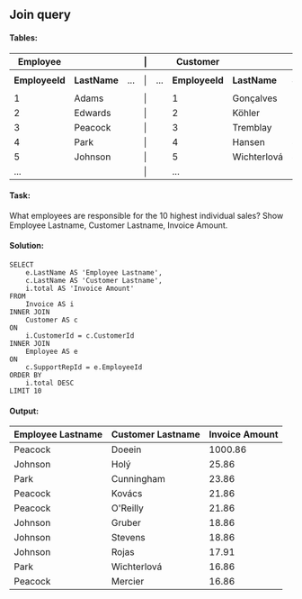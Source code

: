 ## Join query

#### Tables:

| Employee       |              |     | &vert; |     | Customer       |              |                  |     | &vert; |     | Invoice       |                |           |
|----------------|--------------|-----|--------|-----|----------------|--------------|------------------|-----|--------|-----|---------------|----------------|-----------|
|                |              |     |        |     |                |              |                  |     |        |     |               |                |           |
| **EmployeeId** | **LastName** | ... | &vert; | ... | **EmployeeId** | **LastName** | **SupportRepId** | ... | &vert; | ... | **InvoiceId** | **CustomerId** | **Total** |
|                |              |     |        |     |                |              |                  |     |        |     |               |                |           |
| 1              | Adams        |     | &vert; |     | 1              | Gonçalves    | 3                |     | &vert; |     | 1             | 2              | 1.98      |   
| 2              | Edwards      |     | &vert; |     | 2              | Köhler       | 5                |     | &vert; |     | 2             | 4              | 3.96      |
| 3              | Peacock      |     | &vert; |     | 3              | Tremblay     | 3                |     | &vert; |     | 3             | 8              | 5.94      |
| 4              | Park         |     | &vert; |     | 4              | Hansen       | 4                |     | &vert; |     | 4             | 14             | 8.91      |
| 5              | Johnson      |     | &vert; |     | 5              | Wichterlová  | 4                |     | &vert; |     | 5             | 23             | 13.86     |
| ...            |              |     | &vert; |     | ...            |              |                  |     | &vert; |     | ...           |                |           |

#### Task:

What employees are responsible for the 10 highest individual sales?
Show Employee Lastname, Customer Lastname, Invoice Amount.

#### Solution:
```
SELECT
	e.LastName AS 'Employee Lastname',
	c.LastName AS 'Customer Lastname',
	i.total AS 'Invoice Amount'
FROM
	Invoice AS i
INNER JOIN
	Customer AS c
ON
	i.CustomerId = c.CustomerId
INNER JOIN
	Employee AS e
ON
	c.SupportRepId = e.EmployeeId
ORDER BY
	i.total DESC
LIMIT 10
```

#### Output:

| Employee Lastname | Customer Lastname | Invoice Amount |
|-------------------|-------------------|----------------|
| Peacock           | Doeein            | 1000.86        |
| Johnson           | Holý              | 25.86          |
| Park              | Cunningham        | 23.86          |
| Peacock           | Kovács            | 21.86          |
| Peacock           | O'Reilly          | 21.86          |
| Johnson           | Gruber            | 18.86          |
| Johnson           | Stevens           | 	18.86         |
| Johnson           | Rojas             | 17.91          |
| Park              | Wichterlová       | 	16.86         |
| Peacock           | Mercier           | 16.86          |